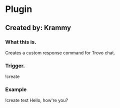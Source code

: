 # Plugin

## Created by: Krammy

### What this is.
Creates a custom response command for Trovo chat.

### Trigger.
!create <commandName> <commandResponse>

### Example
!create test Hello, how're you?

